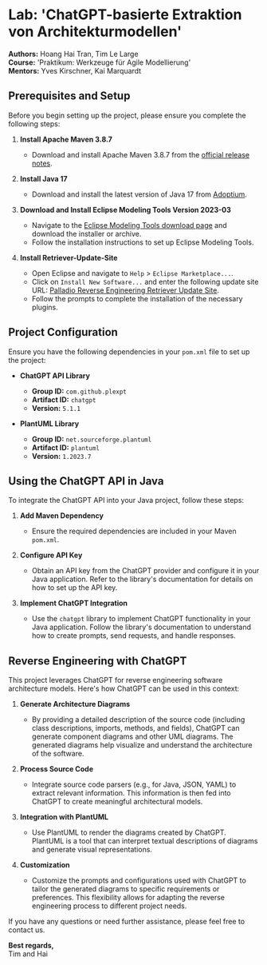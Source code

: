 # Lab: 'ChatGPT-basierte Extraktion von Architekturmodellen'

**Authors:** Hoang Hai Tran, Tim Le Large  
**Course:** 'Praktikum: Werkzeuge für Agile Modellierung'  
**Mentors:** Yves Kirschner, Kai Marquardt

## Prerequisites and Setup

Before you begin setting up the project, please ensure you complete the following steps:

1. **Install Apache Maven 3.8.7**
   - Download and install Apache Maven 3.8.7 from the [official release notes](https://maven.apache.org/docs/3.8.7/release-notes.html).

2. **Install Java 17**
   - Download and install the latest version of Java 17 from [Adoptium](https://adoptium.net/de/temurin/releases/?version=17).

3. **Download and Install Eclipse Modeling Tools Version 2023-03**
   - Navigate to the [Eclipse Modeling Tools download page](https://www.eclipse.org/downloads/packages/release/2023-03/r/eclipse-modeling-tools) and download the installer or archive.
   - Follow the installation instructions to set up Eclipse Modeling Tools.

4. **Install Retriever-Update-Site**
   - Open Eclipse and navigate to `Help` > `Eclipse Marketplace...`.
   - Click on `Install New Software...` and enter the following update site URL: [Palladio Reverse Engineering Retriever Update Site](https://updatesite.palladio-simulator.com/palladio-reverseengineering-retriever-updatesite/nightly/).
   - Follow the prompts to complete the installation of the necessary plugins.

## Project Configuration

Ensure you have the following dependencies in your `pom.xml` file to set up the project:

- **ChatGPT API Library**
  - **Group ID:** `com.github.plexpt`
  - **Artifact ID:** `chatgpt`
  - **Version:** `5.1.1`

- **PlantUML Library**
  - **Group ID:** `net.sourceforge.plantuml`
  - **Artifact ID:** `plantuml`
  - **Version:** `1.2023.7`

## Using the ChatGPT API in Java

To integrate the ChatGPT API into your Java project, follow these steps:

1. **Add Maven Dependency**
   - Ensure the required dependencies are included in your Maven `pom.xml`.

2. **Configure API Key**
   - Obtain an API key from the ChatGPT provider and configure it in your Java application. Refer to the library's documentation for details on how to set up the API key.

3. **Implement ChatGPT Integration**
   - Use the `chatgpt` library to implement ChatGPT functionality in your Java application. Follow the library's documentation to understand how to create prompts, send requests, and handle responses.

## Reverse Engineering with ChatGPT

This project leverages ChatGPT for reverse engineering software architecture models. Here's how ChatGPT can be used in this context:

1. **Generate Architecture Diagrams**
   - By providing a detailed description of the source code (including class descriptions, imports, methods, and fields), ChatGPT can generate component diagrams and other UML diagrams. The generated diagrams help visualize and understand the architecture of the software.

2. **Process Source Code**
   - Integrate source code parsers (e.g., for Java, JSON, YAML) to extract relevant information. This information is then fed into ChatGPT to create meaningful architectural models.

3. **Integration with PlantUML**
   - Use PlantUML to render the diagrams created by ChatGPT. PlantUML is a tool that can interpret textual descriptions of diagrams and generate visual representations.

4. **Customization**
   - Customize the prompts and configurations used with ChatGPT to tailor the generated diagrams to specific requirements or preferences. This flexibility allows for adapting the reverse engineering process to different project needs.

If you have any questions or need further assistance, please feel free to contact us.

**Best regards,**  
Tim and Hai